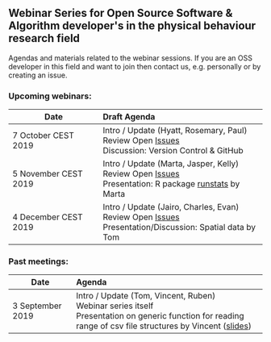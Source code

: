 ## Webinar Series for Open Source Software & Algorithm developer's in the physical behaviour research field

Agendas and materials related to the webinar sessions. If you are an OSS developer in this field and want to join then contact us, e.g. personally or by creating an issue.

### Upcoming webinars:

| Date | Draft Agenda | 
| ---- | :--------------- |
| 7 October CEST 2019 |  Intro / Update (Hyatt, Rosemary, Paul) <br/> Review Open [Issues](https://github.com/wadpac/oss-dev-webinar-series-pb-field/issues) <br/> Discussion: Version Control & GitHub |
| 5 November CEST 2019 |  Intro / Update (Marta, Jasper, Kelly) <br/> Review Open [Issues](https://github.com/wadpac/oss-dev-webinar-series-pb-field/issues) <br/> Presentation: R package [runstats](https://cran.r-project.org/web/packages/runstats/index.html) by Marta |
| 4 December CEST 2019 |  Intro / Update (Jairo, Charles, Evan) <br/> Review Open [Issues](https://github.com/wadpac/oss-dev-webinar-series-pb-field/issues) <br/> Presentation/Discussion: Spatial data by Tom |


### Past meetings:

| Date | Agenda | 
| ---- | :--------------- |
| 3 September 2019 | Intro / Update (Tom, Vincent, Ruben)  <br/> Webinar series itself <br/> Presentation on generic function for reading range of csv file structures by Vincent ([slides](slides/slides_OSSdevelopers_webinar_3September2019.pdf)) |

